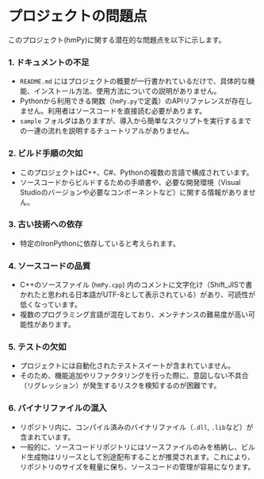 # プロジェクトの問題点

このプロジェクト(hmPy)に関する潜在的な問題点を以下に示します。

### 1. ドキュメントの不足

*   `README.md` にはプロジェクトの概要が一行書かれているだけで、具体的な機能、インストール方法、使用方法についての説明がありません。
*   Pythonから利用できる関数（`hmPy.py`で定義）のAPIリファレンスが存在しません。利用者はソースコードを直接読む必要があります。
*   `sample` フォルダはありますが、導入から簡単なスクリプトを実行するまでの一連の流れを説明するチュートリアルがありません。

### 2. ビルド手順の欠如

*   このプロジェクトはC++、C#、Pythonの複数の言語で構成されています。
*   ソースコードからビルドするための手順書や、必要な開発環境（Visual Studioのバージョンや必要なコンポーネントなど）に関する情報がありません。

### 3. 古い技術への依存

*   特定のIronPythonに依存していると考えられます。

### 4. ソースコードの品質

*   C++のソースファイル (`hmPy.cpp`) 内のコメントに文字化け（Shift_JISで書かれたと思われる日本語がUTF-8として表示されている）があり、可読性が低くなっています。
*   複数のプログラミング言語が混在しており、メンテナンスの難易度が高い可能性があります。

### 5. テストの欠如

*   プロジェクトには自動化されたテストスイートが含まれていません。
*   そのため、機能追加やリファクタリングを行った際に、意図しない不具合（リグレッション）が発生するリスクを検知するのが困難です。

### 6. バイナリファイルの混入

*   リポジトリ内に、コンパイル済みのバイナリファイル（`.dll`, `.lib`など）が含まれています。
*   一般的に、ソースコードリポジトリにはソースファイルのみを格納し、ビルド生成物はリリースとして別途配布することが推奨されます。これにより、リポジトリのサイズを軽量に保ち、ソースコードの管理が容易になります。
